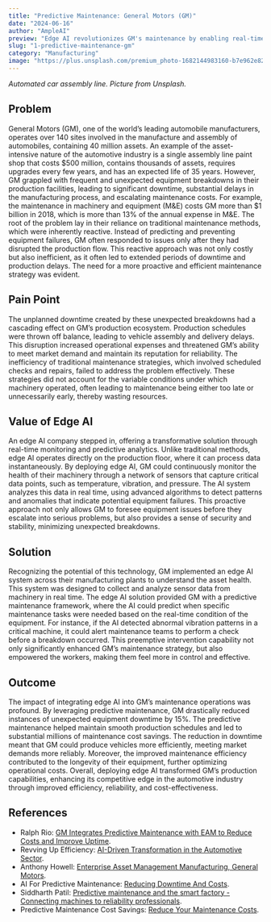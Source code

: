 ```yaml
---
title: "Predictive Maintenance: General Motors (GM)"
date: "2024-06-16"
author: "AmpleAI"
preview: "Edge AI revolutionizes GM's maintenance by enabling real-time, predictive analytics, crucial for minimizing downtime and fostering rapid innovation. Deploying this technology is essential for staying competitive and efficient."
slug: "1-predictive-maintenance-gm"
category: "Manufacturing"
image: "https://plus.unsplash.com/premium_photo-1682144983160-b7e962e823d5?q=80&w=2942&auto=format&fit=crop&ixlib=rb-4.0.3&ixid=M3wxMjA3fDB8MHxwaG90by1wYWdlfHx8fGVufDB8fHx8fA%3D%3D"
---
```


*Automated car assembly line. Picture from Unsplash.*

## Problem
General Motors (GM), one of the world’s leading automobile manufacturers, operates over 140 sites involved in the manufacture and assembly of automobiles, containing 40 million assets. An example of the asset-intensive nature of the automotive industry is a single assembly line paint shop that costs $500 million, contains thousands of assets, requires upgrades every few years, and has an expected life of 35 years. However, GM grappled with frequent and unexpected equipment breakdowns in their production facilities, leading to significant downtime, substantial delays in the manufacturing process, and escalating maintenance costs. For example, the maintenance in machinery and equipment (M&E) costs GM more than $1 billion in 2018, which is more than 13% of the annual expense in M&E. The root of the problem lay in their reliance on traditional maintenance methods, which were inherently reactive. Instead of predicting and preventing equipment failures, GM often responded to issues only after they had disrupted the production flow. This reactive approach was not only costly but also inefficient, as it often led to extended periods of downtime and production delays. The need for a more proactive and efficient maintenance strategy was evident.

## Pain Point
The unplanned downtime created by these unexpected breakdowns had a cascading effect on GM’s production ecosystem. Production schedules were thrown off balance, leading to vehicle assembly and delivery delays. This disruption increased operational expenses and threatened GM’s ability to meet market demand and maintain its reputation for reliability. The inefficiency of traditional maintenance strategies, which involved scheduled checks and repairs, failed to address the problem effectively. These strategies did not account for the variable conditions under which machinery operated, often leading to maintenance being either too late or unnecessarily early, thereby wasting resources.

## Value of Edge AI
An edge AI company stepped in, offering a transformative solution through real-time monitoring and predictive analytics. Unlike traditional methods, edge AI operates directly on the production floor, where it can process data instantaneously. By deploying edge AI, GM could continuously monitor the health of their machinery through a network of sensors that capture critical data points, such as temperature, vibration, and pressure. The AI system analyzes this data in real time, using advanced algorithms to detect patterns and anomalies that indicate potential equipment failures. This proactive approach not only allows GM to foresee equipment issues before they escalate into serious problems, but also provides a sense of security and stability, minimizing unexpected breakdowns.

## Solution
Recognizing the potential of this technology, GM implemented an edge AI system across their manufacturing plants to understand the asset health. This system was designed to collect and analyze sensor data from machinery in real time. The edge AI solution provided GM with a predictive maintenance framework, where the AI could predict when specific maintenance tasks were needed based on the real-time condition of the equipment. For instance, if the AI detected abnormal vibration patterns in a critical machine, it could alert maintenance teams to perform a check before a breakdown occurred. This preemptive intervention capability not only significantly enhanced GM’s maintenance strategy, but also empowered the workers, making them feel more in control and effective.

## Outcome
The impact of integrating edge AI into GM’s maintenance operations was profound. By leveraging predictive maintenance, GM drastically reduced instances of unexpected equipment downtime by 15%. The predictive maintenance helped maintain smooth production schedules and led to substantial millions of maintenance cost savings. The reduction in downtime meant that GM could produce vehicles more efficiently, meeting market demands more reliably. Moreover, the improved maintenance efficiency contributed to the longevity of their equipment, further optimizing operational costs. Overall, deploying edge AI transformed GM’s production capabilities, enhancing its competitive edge in the automotive industry through improved efficiency, reliability, and cost-effectiveness.

## References

- Ralph Rio: [GM Integrates Predictive Maintenance with EAM to Reduce Costs and Improve Uptime](https://www.ibm.com/downloads/cas/OJBANDA9).
- Revving Up Efficiency: [AI-Driven Transformation in the Automotive Sector](https://www.clearobject.com/revving-up-efficiency-ai-driven-transformation-in-the-automotive-sector/).
- Anthony Howell: [Enterprise Asset Management Manufacturing, General Motors](https://www.youtube.com/watch?v=I951A-rkw0E).
- AI For Predictive Maintenance: [Reducing Downtime And Costs](https://redresscompliance.com/ai-predictive-mainteanance/).
- Siddharth Patil: [Predictive maintenance and the smart factory - Connecting machines to reliability professionals](https://www2.deloitte.com/us/en/pages/operations/articles/predictive-maintenance-and-the-smart-factory.html).
- Predictive Maintenance Cost Savings: [Reduce Your Maintenance Costs](https://llumin.com/predictive-maintenance-cost-savings-reduce-your-maintenance-costs-llu/).
